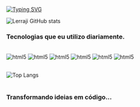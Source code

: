 [![Typing SVG](https://readme-typing-svg.herokuapp.com?font=Fira+Code&pause=1000&random=false&width=435&lines=Hello%2C+my+name+is+Lerraji+Sousa;I'm+a+full-stack+developer;I'm+from+Brazil+;Welcome%3A)](https://git.io/typing-svg)




![Lerraji GitHub stats](https://github-readme-stats.vercel.app/api?username=Lerraji-Sousa&show_icons=true&theme=tokyonight)


### Tecnologias que eu utilizo diariamente.
<div style="display: inline_block"><br/>
    <img align="center" alt="html5"  src="https://img.shields.io/badge/HTML5-E34F26?style=for-the-badge&logo=html5&logoColor=white" />
    <img align="center" alt="html5" src="https://img.shields.io/badge/CSS3-1572B6?style=for-the-badge&logo=css3&logoColor=white" />
    <img align="center"alt="html5"  src="https://img.shields.io/badge/JavaScript-F7DF1E?style=for-the-badge&logo=javascript&logoColor=black" />
    <img align="center"alt="html5"  src="https://img.shields.io/badge/TypeScript-007ACC?style=for-the-badge&logo=typescript&logoColor=white" />
    <img align="center"alt="html5"  src="https://img.shields.io/badge/Node.js-43853D?style=for-the-badge&logo=node.js&logoColor=white" />
    <img align="center"alt="html5"  src="https://img.shields.io/badge/Python-14354C?style=for-the-badge&logo=python&logoColor=white" />
</div>



<br>


![Top Langs](https://ssr-contributions-svg.vercel.app/_/Lerraji-Sousa?chart=3dbar&gap=3&scale=2&flatten=2&animation=mess&animation_duration=5&format=svg&weeks=20&theme=blue&dark=true)
<br>
<br>

### Transformando ideias em código...
